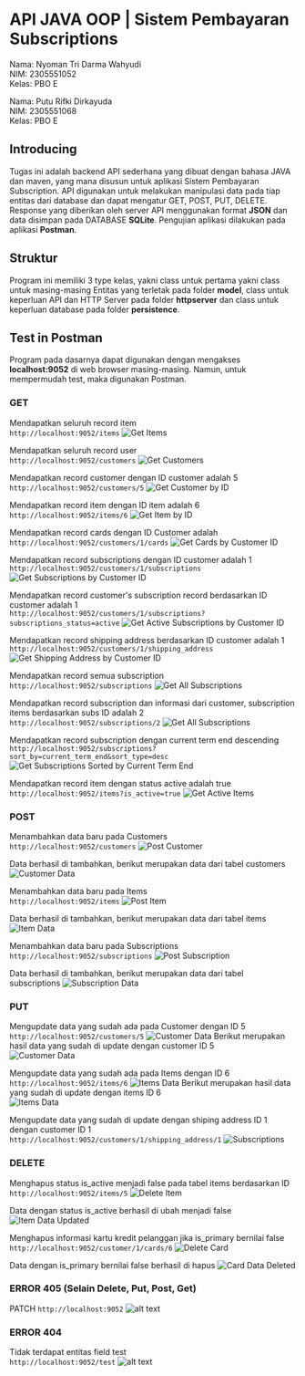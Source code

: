 # API JAVA OOP | Sistem Pembayaran Subscriptions

Nama: Nyoman Tri Darma Wahyudi </br>
NIM: 2305551052 </br>
Kelas: PBO E 

Nama: Putu Rifki Dirkayuda </br>
NIM: 2305551068 </br>
Kelas: PBO E </br>

## Introducing

Tugas ini adalah backend API sederhana yang dibuat dengan bahasa JAVA dan maven, yang mana disusun untuk aplikasi Sistem Pembayaran Subscription. API digunakan untuk melakukan manipulasi data pada tiap entitas dari database dan dapat mengatur GET, POST, PUT, DELETE. Response yang diberikan oleh server API menggunakan format **JSON** dan data disimpan pada DATABASE **SQLite**. Pengujian aplikasi dilakukan pada aplikasi **Postman**.

## Struktur

Program ini memiliki 3 type kelas, yakni class untuk pertama yakni class untuk masing-masing Entitas yang terletak pada folder **model**, class untuk keperluan API dan HTTP Server pada folder **httpserver** dan class untuk keperluan database pada folder **persistence**.

## Test in Postman

Program pada dasarnya dapat digunakan dengan mengakses **localhost:9052** di web browser masing-masing. Namun, untuk mempermudah test, maka digunakan Postman.

### GET

Mendapatkan seluruh record item </br>
`http://localhost:9052/items`
![Get Items](img/Screenshot%20(249).png)

Mendapatkan seluruh record user </br>
`http://localhost:9052/customers`
![Get Customers](img/Screenshot%20(250).png)

Mendapatkan record customer dengan ID customer adalah 5 </br>
`http://localhost:9052/customers/5`
![Get Customer by ID](img/Screenshot%20(251).png)

Mendapatkan record item dengan ID item adalah 6 </br>
`http://localhost:9052/items/6`
![Get Item by ID](img/Screenshot%20(252).png)

Mendapatkan record cards dengan ID Customer adalah </br>
`http://localhost:9052/customers/1/cards`
![Get Cards by Customer ID](img/Screenshot%20(253).png)

Mendapatkan record subscriptions dengan ID customer adalah 1 </br>
`http://localhost:9052/customers/1/subscriptions`
![Get Subscriptions by Customer ID](img/Screenshot%20(254).png)

Mendapatkan record customer's subscription record berdasarkan ID customer adalah 1 </br>
`http://localhost:9052/customers/1/subscriptions?subscriptions_status=active`
![Get Active Subscriptions by Customer ID](img/Screenshot%20(255).png)

Mendapatkan record shipping address berdasarkan ID customer adalah 1 </br>
`http://localhost:9052/customers/1/shipping_address`
![Get Shipping Address by Customer ID](img/Screenshot%20(256).png)

Mendapatkan record semua subscription </br>
`http://localhost:9052/subscriptions`
![Get All Subscriptions](img/Screenshot%20(257).png)

Mendapatkan record subscription dan informasi dari customer, subscription items berdasarkan subs ID adalah 2 </br>
`http://localhost:9052/subscriptions/2`
![Get All Subscriptions](img/Screenshot%20(285).png)

Mendapatkan record subscription dengan current term end descending </br>
`http://localhost:9052/subscriptions?sort_by=current_term_end&sort_type=desc`
![Get Subscriptions Sorted by Current Term End](img/Screenshot%20(259).png)

Mendapatkan record item dengan status active adalah true </br>
`http://localhost:9052/items?is_active=true`
![Get Active Items](img/Screenshot%20(261).png)

### POST

Menambahkan data baru pada Customers </br>
`http://localhost:9052/customers`
![Post Customer](img/Screenshot%20(262).png)

Data berhasil di tambahkan, berikut merupakan data dari tabel customers 
![Customer Data](img/Screenshot%20(263).png)

Menambahkan data baru pada Items </br>
`http://localhost:9052/items`
![Post Item](img/Screenshot%20(264).png)

Data berhasil di tambahkan, berikut merupakan data dari tabel items 
![Item Data](img/Screenshot%20(265).png)

Menambahkan data baru pada Subscriptions </br>
`http://localhost:9052/subscriptions`
![Post Subscription](img/Screenshot%20(267).png)

Data berhasil di tambahkan, berikut merupakan data dari tabel subscriptions 
![Subscription Data](img/Screenshot%20(268).png)

### PUT

Mengupdate data yang sudah ada pada Customer dengan ID 5 </br>
`http://localhost:9052/customers/5`
![Customer Data](img/Screenshot%20(278).png)
Berikut merupakan hasil data yang sudah di update dengan customer ID 5 </br>
![Customer Data](img/Screenshot%20(279).png)

Mengupdate data yang sudah ada pada Items dengan ID 6 </br>
`http://localhost:9052/items/6`
![Items Data](img/Screenshot%20(283).png)
Berikut merupakan hasil data yang sudah di update dengan items ID 6 </br>
![Items Data](img/Screenshot%20(284).png)

Mengupdate data yang sudah di update dengan shiping address ID 1 dengan customer ID 1 </br>
`http://localhost:9052/customers/1/shipping_address/1`
![Subscriptions](img/Screenshot%20(281).png)

### DELETE

Menghapus status is_active menjadi false pada tabel items berdasarkan ID </br>
`http://localhost:9052/items/5`
![Delete Item](img/Screenshot%20(274).png)

Data dengan status is_active berhasil di ubah menjadi false 
![Item Data Updated](img/Screenshot%20(270).png)

Menghapus informasi kartu kredit pelanggan jika is_primary bernilai false </br>
`http://localhost:9052/customer/1/cards/6`
![Delete Card](img/Screenshot%20(272).png)

Data dengan is_primary bernilai false berhasil di hapus 
![Card Data Deleted](img/Screenshot%20(275).png)

### ERROR 405 (Selain Delete, Put, Post, Get)
PATCH `http://localhost:9052`
![alt text](<img/Screenshot 2024-06-21 090547.png>)

### ERROR 404
Tidak terdapat entitas field test </br>
`http://localhost:9052/test`
![alt text](<img/Screenshot 2024-06-21 090952.png>)

